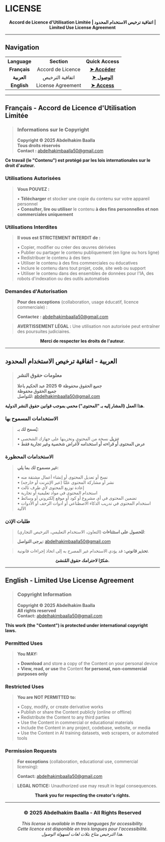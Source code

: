 # **LICENSE**

<div align="center">

**Accord de Licence d'Utilisation Limitée | اتفاقية ترخيص الاستخدام المحدود | Limited Use License Agreement**

</div>

---

## **Navigation**

<table align="center">
<tr>
<th>Language</th>
<th>Section</th>
<th>Quick Access</th>
</tr>
<tr>
<td align="center"><strong>Français</strong></td>
<td align="center">Accord de Licence</td>
<td align="center"><a href="#français---accord-de-licence-dutilisation-limitée"><strong>➤ Accéder</strong></a></td>
</tr>
<tr>
<td align="center"><strong>العربية</strong></td>
<td align="center">اتفاقية الترخيص</td>
<td align="center"><a href="#العربية---اتفاقية-ترخيص-الاستخدام-المحدود"><strong>➤ الوصول</strong></a></td>
</tr>
<tr>
<td align="center"><strong>English</strong><br></td>
<td align="center">License Agreement</td>
<td align="center"><a href="#english---limited-use-license-agreement"><strong>➤ Access</strong></a></td>
</tr>
</table>

---

## **Français - Accord de Licence d'Utilisation Limitée**

> ### **Informations sur le Copyright**
> 
> **Copyright © 2025 Abdelhakim Baalla**  
> **Tous droits réservés**  
> **Contact :** [abdelhakimbaalla50@gmail.com](mailto:abdelhakimbaalla50@gmail.com)

**Ce travail (le "Contenu") est protégé par les lois internationales sur le droit d'auteur.**

### **Utilisations Autorisées**

> **Vous POUVEZ :**
> 
> • **Télécharger** et stocker une copie du contenu sur votre appareil personnel  
> • **Consulter, lire ou utiliser** le contenu **à des fins personnelles et non commerciales uniquement**

### **Utilisations Interdites**

> **Il vous est STRICTEMENT INTERDIT de :**
> 
> • Copier, modifier ou créer des œuvres dérivées  
> • Publier ou partager le contenu publiquement (en ligne ou hors ligne)  
> • Redistribuer le contenu à des tiers  
> • Utiliser le contenu à des fins commerciales ou éducatives  
> • Inclure le contenu dans tout projet, code, site web ou support  
> • Utiliser le contenu dans des ensembles de données pour l'IA, des robots d'indexation ou des outils automatisés

### **Demandes d'Autorisation**

> **Pour des exceptions** (collaboration, usage éducatif, licence commerciale) :
> 
> **Contactez :** [abdelhakimbaalla50@gmail.com](mailto:abdelhakimbaalla50@gmail.com)

> **AVERTISSEMENT LÉGAL :** Une utilisation non autorisée peut entraîner des poursuites judiciaires.

<div align="center">

**Merci de respecter les droits de l'auteur.**

</div>

---

## **العربية - اتفاقية ترخيص الاستخدام المحدود**

> ### **معلومات حقوق النشر**
> 
> **جميع الحقوق محفوظة © 2025 عبد الحكيم باعلا**  
> **جميع الحقوق محفوظة**  
> **للتواصل:** [abdelhakimbaalla50@gmail.com](mailto:abdelhakimbaalla50@gmail.com)

**هذا العمل (المشار إليه بـ "المحتوى") محمي بموجب قوانين حقوق النشر الدولية.**

### **الاستخدامات المسموح بها**

> **يُسمح لك بـ:**
> 
> • **تنزيل** نسخة من المحتوى وتخزينها على جهازك الشخصي  
> • **عرض المحتوى أو قراءته أو استخدامه** **لأغراض شخصية وغير تجارية فقط**

### **الاستخدامات المحظورة**

> **غير مسموح لك بما يلي:**
> 
> • نسخ أو تعديل المحتوى أو إنشاء أعمال مشتقة منه  
> • نشر أو مشاركة المحتوى علنًا (عبر الإنترنت أو خارجه)  
> • إعادة توزيع المحتوى لأي طرف ثالث  
> • استخدام المحتوى في مواد تعليمية أو تجارية  
> • تضمين المحتوى في أي مشروع أو كود أو موقع إلكتروني أو وسائط  
> • استخدام المحتوى في تدريب الذكاء الاصطناعي أو أدوات الزحف أو الأدوات الآلية

### **طلبات الإذن**

> **للحصول على استثناءات** (التعاون، الاستخدام التعليمي، الترخيص التجاري):
> 
> **يرجى التواصل:** [abdelhakimbaalla50@gmail.com](mailto:abdelhakimbaalla50@gmail.com)

> **تحذير قانوني:** قد يؤدي الاستخدام غير المصرح به إلى اتخاذ إجراءات قانونية.

<div align="center">

**شكرًا لاحترامك حقوق المُنشئ.**

</div>

---

## **English - Limited Use License Agreement**

> ### **Copyright Information**
> 
> **Copyright © 2025 Abdelhakim Baalla**  
> **All rights reserved**  
> **Contact:** [abdelhakimbaalla50@gmail.com](mailto:abdelhakimbaalla50@gmail.com)

**This work (the "Content") is protected under international copyright laws.**

### **Permitted Uses**

> **You MAY:**
> 
> • **Download** and store a copy of the Content on your personal device  
> • **View, read, or use** the Content **for personal, non-commercial purposes only**

### **Restricted Uses**

> **You are NOT PERMITTED to:**
> 
> • Copy, modify, or create derivative works  
> • Publish or share the Content publicly (online or offline)  
> • Redistribute the Content to any third parties  
> • Use the Content in commercial or educational materials  
> • Include the Content in any project, codebase, website, or media  
> • Use the Content in AI training datasets, web scrapers, or automated tools

### **Permission Requests**

> **For exceptions** (collaboration, educational use, commercial licensing):
> 
> **Contact:** [abdelhakimbaalla50@gmail.com](mailto:abdelhakimbaalla50@gmail.com)

> **LEGAL NOTICE:** Unauthorized use may result in legal consequences.

<div align="center">

**Thank you for respecting the creator's rights.**

</div>

---

<div align="center">

### **© 2025 Abdelhakim Baalla - All Rights Reserved**

*This license is available in three languages for accessibility.*  
*Cette licence est disponible en trois langues pour l'accessibilité.*  
*هذا الترخيص متاح بثلاث لغات لسهولة الوصول.*

</div>
